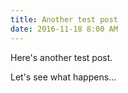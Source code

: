 ```yaml
---
title: Another test post
date: 2016-11-18 8:00 AM
---
```


Here's another test post.

Let's see what happens...
